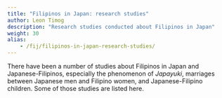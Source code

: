 ```yaml
---
title: "Filipinos in Japan: research studies"
author: Leon Timog
description: "Research studies conducted about Filipinos in Japan"
weight: 30
alias:
    - /fij/filipinos-in-japan-research-studies/
---
```

There have been a number of studies about Filipinos in Japan and Japanese-Filipinos, especially the phenomenon of *Japayuki*, marriages between Japanese men and Filipino women, and Japanese-Filipino children. Some of those studies are listed here.

